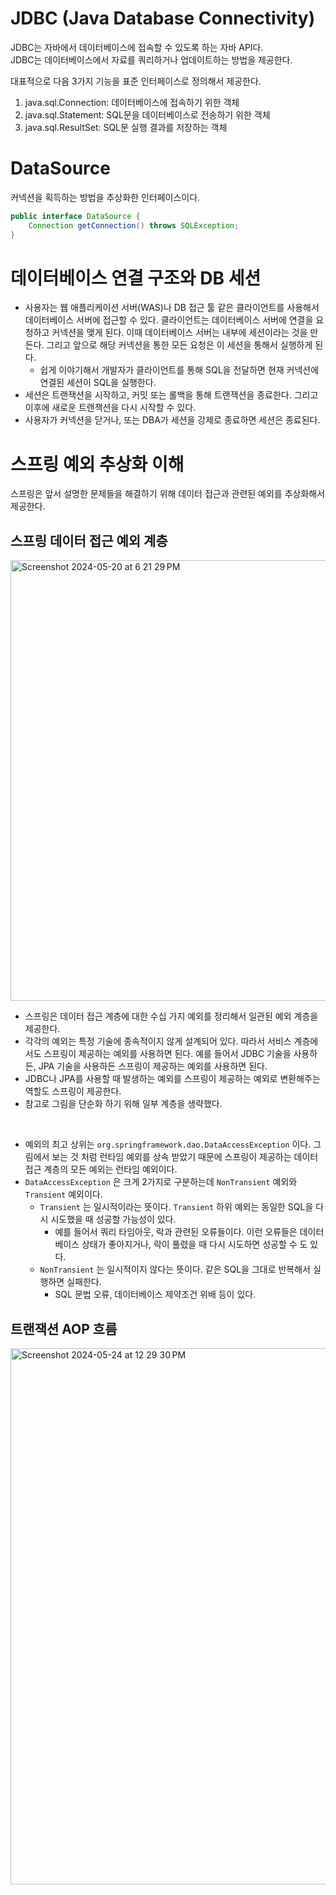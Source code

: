 # JDBC (Java Database Connectivity)
JDBC는 자바에서 데이터베이스에 접속할 수 있도록 하는 자바 API다.   
JDBC는 데이터베이스에서 자료를 쿼리하거나 업데이트하는 방법을 제공한다.

대표적으로 다음 3가지 기능을 표준 인터페이스로 정의해서 제공한다.
1. java.sql.Connection: 데이터베이스에 접속하기 위한 객체
2. java.sql.Statement: SQL문을 데이터베이스로 전송하기 위한 객체
3. java.sql.ResultSet: SQL문 실행 결과를 저장하는 객체

# DataSource
커넥션을 획득하는 방법을 추상화한 인터페이스이다.
```java
public interface DataSource {
    Connection getConnection() throws SQLException;
}
```

# 데이터베이스 연결 구조와 DB 세션
- 사용자는 웹 애플리케이션 서버(WAS)나 DB 접근 툴 같은 클라이언트를 사용해서 데이터베이스 서버에 접근할 수 있다. 클라이언트는 데이터베이스
서버에 연결을 요청하고 커넥션을 맺게 된다. 이때 데이터베이스 서버는 내부에 세션이라는 것을 만든다. 그리고 앞으로 해당 커넥션을 통한 모든 요청은 이 세션을 통해서 실행하게 된다.
  - 쉽게 이야기해서 개발자가 클라이언트를 통해 SQL을 전달하면 현재 커넥션에 연결된 세션이 SQL을 실행한다.
- 세션은 트랜잭션을 시작하고, 커밋 또는 롤백을 통해 트랜잭션을 종료한다. 그리고 이후에 새로운 트랜잭션을 다시 시작할 수 있다.
- 사용자가 커넥션을 닫거나, 또는 DBA가 세션을 강제로 종료하면 세션은 종료된다.

# 스프링 예외 추상화 이해
스프링은 앞서 설명한 문제들을 해결하기 위해 데이터 접근과 관련된 예외를 추상화해서 제공한다. 

## 스프링 데이터 접근 예외 계층
<img width="705" alt="Screenshot 2024-05-20 at 6 21 29 PM" src="https://github.com/h0ngg0m/spring-db-1/assets/125632083/0c568de1-74d7-49dd-8bef-e7ace9d7383c">

- 스프링은 데이터 접근 계층에 대한 수십 가지 예외를 정리해서 일관된 예외 계층을 제공한다.
- 각각의 예외는 특정 기술에 종속적이지 않게 설계되어 있다. 따라서 서비스 계층에서도 스프링이 제공하는 예외를 사용하면 된다. 예를 들어서 JDBC 기술을 사용하든, JPA 기술을 사용하든 스프링이 제공하는 예외를 사용하면 된다.
- JDBC나 JPA를 사용할 때 발생하는 예외를 스프링이 제공하는 예외로 변환해주는 역할도 스프링이 제공한다.
- 참고로 그림을 단순화 하기 위해 일부 계층을 생략했다.
<br>

- 예외의 최고 상위는 `org.springframework.dao.DataAccessException` 이다. 그림에서 보는 것 처럼 런타임 예외를 상속 받았기 때문에 스프링이 제공하는 데이터 접근 계층의 모든 예외는 런타임 예외이다.
- `DataAccessException` 은 크게 2가지로 구분하는데 `NonTransient` 예외와 `Transient` 예외이다.
  - `Transient` 는 일시적이라는 뜻이다. `Transient` 하위 예외는 동일한 SQL을 다시 시도했을 때 성공할 가능성이 있다.
    - 예를 들어서 쿼리 타임아웃, 락과 관련된 오류들이다. 이런 오류들은 데이터베이스 상태가 좋아지거나, 락이 풀렸을 때 다시 시도하면 성공할 수 도 있다.
  - `NonTransient` 는 일시적이지 않다는 뜻이다. 같은 SQL을 그대로 반복해서 실행하면 실패한다.
    - SQL 문법 오류, 데이터베이스 제약조건 위배 등이 있다.

## 트랜잭션 AOP 흐름

<img width="858" alt="Screenshot 2024-05-24 at 12 29 30 PM" src="https://github.com/h0ngg0m/spring-db-1/assets/125632083/f67e673b-0657-4514-9119-072fd311bbb4">
